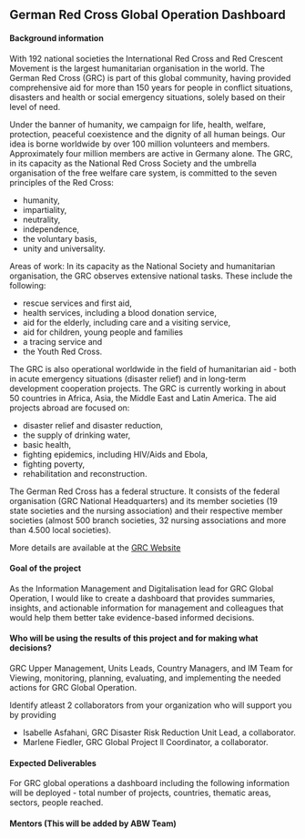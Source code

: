 ## German Red Cross Global Operation Dashboard

#### Background information

With 192 national societies the International Red Cross and Red Crescent Movement is the largest humanitarian organisation in the world. The German Red Cross (GRC) is part of this global community, having provided comprehensive aid for more than 150 years for people in conflict situations, disasters and health or social emergency situations, solely based on their level of need.

Under the banner of humanity, we campaign for life, health, welfare, protection, peaceful coexistence and the dignity of all human beings. Our idea is borne worldwide by over 100 million volunteers and members. Approximately four million members are active in Germany alone. The GRC, in its capacity as the National Red Cross Society and the umbrella organisation of the free welfare care system, is committed to the seven principles of the Red Cross:
- humanity,
- impartiality,
- neutrality,
- independence,
- the voluntary basis,
- unity and universality.

Areas of work:
In its capacity as the National Society and humanitarian organisation, the GRC observes extensive national tasks. These include the following:

- rescue services and first aid,
- health services, including a blood donation service,
- aid for the elderly, including care and a visiting service,
- aid for children, young people and families
- a tracing service and
- the Youth Red Cross.

The GRC is also operational worldwide in the field of humanitarian aid - both in acute emergency situations (disaster relief) and in long-term development cooperation projects. The GRC is currently working in about 50 countries in Africa, Asia, the Middle East and Latin America. The aid projects abroad are focused on:

- disaster relief and disaster reduction,
- the supply of drinking water,
- basic health,
- fighting epidemics, including HIV/Aids and Ebola,
- fighting poverty,
- rehabilitation and reconstruction.

The German Red Cross has a federal structure. It consists of the federal organisation (GRC National Headquarters) and its member societies (19 state societies and the nursing association) and their respective member societies (almost 500 branch societies, 32 nursing associations and more than 4.500 local societies).

More details are available at the [GRC Website](https://www.drk.de/en/the-grc/self-portrayal/)

#### Goal of the project

As the Information Management and Digitalisation lead for GRC Global Operation, I would like to create a dashboard that provides summaries, insights, and actionable information for management and colleagues that would help them better take evidence-based informed decisions.


#### Who will be using the results of this project and for making what decisions?
GRC Upper Management, Units Leads, Country Managers, and IM Team for
Viewing, monitoring, planning, evaluating, and implementing the needed actions for GRC Global Operation.


Identify atleast 2 collaborators from your organization who will support you by providing
- Isabelle Asfahani, GRC Disaster Risk Reduction Unit Lead, a collaborator.
- Marlene Fiedler, GRC Global Project ll Coordinator, a collaborator.

#### Expected Deliverables
For GRC global operations a dashboard including the following information will be deployed - total number of projects, countries, thematic areas, sectors, people reached.

#### Mentors (This will be added by ABW Team)
